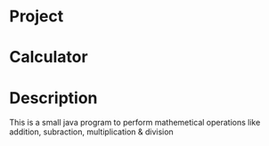 # **Project**
# Calculator

# **Description**
This is a small java program to perform mathemetical operations like addition, subraction, multiplication & division